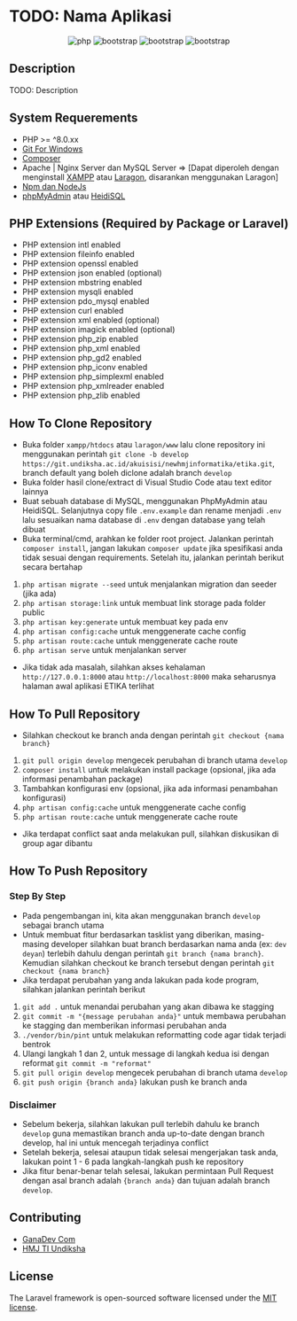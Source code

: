 # TODO: Nama Aplikasi
<p align="center">
<img alt="php" src="https://img.shields.io/badge/PHP-777BB4?style=for-the-badge&logo=php&logoColor=white"> <img alt="bootstrap" src="https://img.shields.io/badge/Bootstrap-563D7C?style=for-the-badge&logo=bootstrap&logoColor=white"> <img alt="bootstrap" src="https://img.shields.io/badge/jQuery-0769AD?style=for-the-badge&logo=jquery&logoColor=white"> <img alt="bootstrap" src="https://img.shields.io/badge/Laravel-FF2D20?style=for-the-badge&logo=laravel&logoColor=white">
</p>

## Description

TODO: Description

## System Requerements

-   PHP >= ^8.0.xx
-   [Git For Windows](https://git-scm.com/download/win)
-   [Composer](https://getcomposer.org/download/)
-   Apache | Nginx Server dan MySQL Server => [Dapat diperoleh dengan menginstall [XAMPP](https://www.apachefriends.org/download.html) atau [Laragon](https://laragon.org/download/index.html), disarankan menggunakan Laragon]
-   [Npm dan NodeJs](https://nodejs.org/en/)
-   [phpMyAdmin](https://www.phpmyadmin.net/) atau [HeidiSQL](https://www.heidisql.com/)

## PHP Extensions (Required by Package or Laravel)

-   PHP extension intl enabled
-   PHP extension fileinfo enabled
-   PHP extension openssl enabled
-   PHP extension json enabled (optional)
-   PHP extension mbstring enabled
-   PHP extension mysqli enabled
-   PHP extension pdo_mysql enabled
-   PHP extension curl enabled
-   PHP extension xml enabled (optional)
-   PHP extension imagick enabled (optional)
-   PHP extension php_zip enabled
-   PHP extension php_xml enabled
-   PHP extension php_gd2 enabled
-   PHP extension php_iconv enabled
-   PHP extension php_simplexml enabled
-   PHP extension php_xmlreader enabled
-   PHP extension php_zlib enabled

## How To Clone Repository

- Buka folder `xampp/htdocs` atau `laragon/www` lalu clone repository ini menggunakan perintah `git clone -b develop https://git.undiksha.ac.id/akuisisi/newhmjinformatika/etika.git`, branch default yang boleh diclone adalah branch `develop`
- Buka folder hasil clone/extract di Visual Studio Code atau text editor lainnya
- Buat sebuah database di MySQL, menggunakan PhpMyAdmin atau HeidiSQL. Selanjutnya copy file `.env.example` dan rename menjadi `.env` lalu sesuaikan nama database di `.env` dengan database yang telah dibuat
- Buka terminal/cmd, arahkan ke folder root project. Jalankan perintah `composer install`, jangan lakukan `composer update` jika spesifikasi anda tidak sesuai dengan requirements. Setelah itu, jalankan perintah berikut secara bertahap

1. `php artisan migrate --seed` untuk menjalankan migration dan seeder (jika ada)
2. `php artisan storage:link` untuk membuat link storage pada folder public
3. `php artisan key:generate` untuk membuat key pada env
4. `php artisan config:cache` untuk menggenerate cache config
5. `php artisan route:cache` untuk menggenerate cache route
6. `php artisan serve` untuk menjalankan server

- Jika tidak ada masalah, silahkan akses kehalaman `http://127.0.0.1:8000` atau `http://localhost:8000` maka seharusnya halaman awal aplikasi ETIKA terlihat
## How To Pull Repository
- Silahkan checkout ke branch anda dengan perintah `git checkout {nama branch}`
1. `git pull origin develop` mengecek perubahan di branch utama `develop`
2. `composer install` untuk melakukan install package (opsional, jika ada informasi penambahan package)
3. Tambahkan konfigurasi env (opsional, jika ada informasi penambahan konfigurasi)
4. `php artisan config:cache` untuk menggenerate cache config
5. `php artisan route:cache` untuk menggenerate cache route
- Jika terdapat conflict saat anda melakukan pull, silahkan diskusikan di group agar dibantu
## How To Push Repository
### Step By Step
- Pada pengembangan ini, kita akan menggunakan branch `develop` sebagai branch utama
- Untuk membuat fitur berdasarkan tasklist yang diberikan, masing-masing developer silahkan buat branch berdasarkan nama anda (ex: `dev deyan`) terlebih dahulu dengan perintah `git branch {nama branch}`. Kemudian silahkan checkout ke branch tersebut dengan perintah `git checkout {nama branch}`
- Jika terdapat perubahan yang anda lakukan pada kode program, silahkan jalankan perintah berikut
1. `git add .` untuk menandai perubahan yang akan dibawa ke stagging
2. `git commit -m "{message perubahan anda}"` untuk membawa perubahan ke stagging dan memberikan informasi perubahan anda
3. `./vendor/bin/pint` untuk melakukan reformatting code agar tidak terjadi bentrok
4. Ulangi langkah 1 dan 2, untuk message di langkah kedua isi dengan reformat `git commit -m "reformat"`
5. `git pull origin develop` mengecek perubahan di branch utama `develop`
6. `git push origin {branch anda}` lakukan push ke branch anda
### Disclaimer
- Sebelum bekerja, silahkan lakukan pull terlebih dahulu ke branch `develop` guna memastikan branch anda up-to-date dengan branch develop, hal ini untuk mencegah terjadinya conflict
- Setelah bekerja, selesai ataupun tidak selesai mengerjakan task anda, lakukan point 1 - 6 pada langkah-langkah push ke repository
- Jika fitur benar-benar telah selesai, lakukan permintaan Pull Request dengan asal branch adalah `{branch anda}` dan tujuan adalah branch `develop`.
  
## Contributing
- [GanaDev Com](https://ganadev.com)
- [HMJ TI Undiksha](https://hmjti.undiksha.ac.id)

## License
The Laravel framework is open-sourced software licensed under the [MIT license](https://opensource.org/licenses/MIT).
